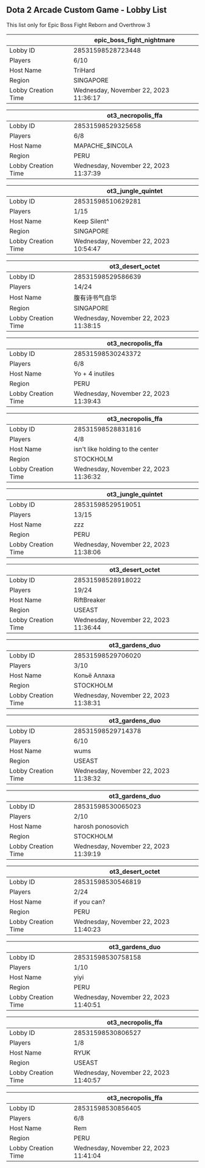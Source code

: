 ## Dota 2 Arcade Custom Game - Lobby List

This list only for Epic Boss Fight Reborn and Overthrow 3

|  | epic_boss_fight_nightmare |
| ------ | ------ |
| Lobby ID | 28531598528723448 |
| Players | 6/10 |
| Host Name | TriHard |
| Region | SINGAPORE |
| Lobby Creation Time | Wednesday, November 22, 2023 11:36:17 |


|  | ot3_necropolis_ffa |
| ------ | ------ |
| Lobby ID | 28531598529325658 |
| Players | 6/8 |
| Host Name | MAPACHE_$INC0LA |
| Region | PERU |
| Lobby Creation Time | Wednesday, November 22, 2023 11:37:39 |


|  | ot3_jungle_quintet |
| ------ | ------ |
| Lobby ID | 28531598510629281 |
| Players | 1/15 |
| Host Name | Keep Silent^ |
| Region | SINGAPORE |
| Lobby Creation Time | Wednesday, November 22, 2023 10:54:47 |


|  | ot3_desert_octet |
| ------ | ------ |
| Lobby ID | 28531598529586639 |
| Players | 14/24 |
| Host Name | 腹有诗书气自华 |
| Region | SINGAPORE |
| Lobby Creation Time | Wednesday, November 22, 2023 11:38:15 |


|  | ot3_necropolis_ffa |
| ------ | ------ |
| Lobby ID | 28531598530243372 |
| Players | 6/8 |
| Host Name | Yo  + 4 inutiles |
| Region | PERU |
| Lobby Creation Time | Wednesday, November 22, 2023 11:39:43 |


|  | ot3_necropolis_ffa |
| ------ | ------ |
| Lobby ID | 28531598528831816 |
| Players | 4/8 |
| Host Name | isn't like holding to the center |
| Region | STOCKHOLM |
| Lobby Creation Time | Wednesday, November 22, 2023 11:36:32 |


|  | ot3_jungle_quintet |
| ------ | ------ |
| Lobby ID | 28531598529519051 |
| Players | 13/15 |
| Host Name | zzz |
| Region | PERU |
| Lobby Creation Time | Wednesday, November 22, 2023 11:38:06 |


|  | ot3_desert_octet |
| ------ | ------ |
| Lobby ID | 28531598528918022 |
| Players | 19/24 |
| Host Name | RiftBreaker |
| Region | USEAST |
| Lobby Creation Time | Wednesday, November 22, 2023 11:36:44 |


|  | ot3_gardens_duo |
| ------ | ------ |
| Lobby ID | 28531598529706020 |
| Players | 3/10 |
| Host Name | Копьё Аллаха |
| Region | STOCKHOLM |
| Lobby Creation Time | Wednesday, November 22, 2023 11:38:31 |


|  | ot3_gardens_duo |
| ------ | ------ |
| Lobby ID | 28531598529714378 |
| Players | 6/10 |
| Host Name | wums |
| Region | USEAST |
| Lobby Creation Time | Wednesday, November 22, 2023 11:38:32 |


|  | ot3_gardens_duo |
| ------ | ------ |
| Lobby ID | 28531598530065023 |
| Players | 2/10 |
| Host Name | harosh ponosovich |
| Region | STOCKHOLM |
| Lobby Creation Time | Wednesday, November 22, 2023 11:39:19 |


|  | ot3_desert_octet |
| ------ | ------ |
| Lobby ID | 28531598530546819 |
| Players | 2/24 |
| Host Name | if you can? |
| Region | PERU |
| Lobby Creation Time | Wednesday, November 22, 2023 11:40:23 |


|  | ot3_gardens_duo |
| ------ | ------ |
| Lobby ID | 28531598530758158 |
| Players | 1/10 |
| Host Name | yiyi |
| Region | PERU |
| Lobby Creation Time | Wednesday, November 22, 2023 11:40:51 |


|  | ot3_necropolis_ffa |
| ------ | ------ |
| Lobby ID | 28531598530806527 |
| Players | 1/8 |
| Host Name | RYUK |
| Region | USEAST |
| Lobby Creation Time | Wednesday, November 22, 2023 11:40:57 |


|  | ot3_necropolis_ffa |
| ------ | ------ |
| Lobby ID | 28531598530856405 |
| Players | 6/8 |
| Host Name | Rem |
| Region | PERU |
| Lobby Creation Time | Wednesday, November 22, 2023 11:41:04 |


